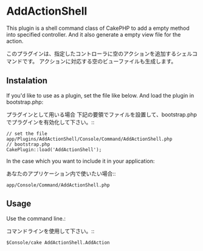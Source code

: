 AddActionShell
==============

This plugin is a shell command class of CakePHP to add a empty method into specified controller.
And it also generate a empty view file for the action.

このプラグインは、指定したコントローラに空のアクションを追加するシェルコマンドです。
アクションに対応する空のビューファイルも生成します。


Instalation
-----------

If you'd like to use as a plugin,
set the file like below.
And load the plugin in bootstrap.php:

プラグインとして用いる場合
下記の要領でファイルを設置して、bootstrap.php でプラグインを有効化して下さい。::

    // set the file
    app/Plugins/AddActionShell/Console/Command/AddActionShell.php
    // bootstrap.php
    CakePlugin::load('AddActionShell');


In the case which you want to include it in your application:

あなたのアプリケーション内で使いたい場合::

    app/Console/Command/AddActionShell.php

Usage
-----

Use the command line.:

コマンドラインを使用して下さい。::



    $Console/cake AddActionShell.AddAction
